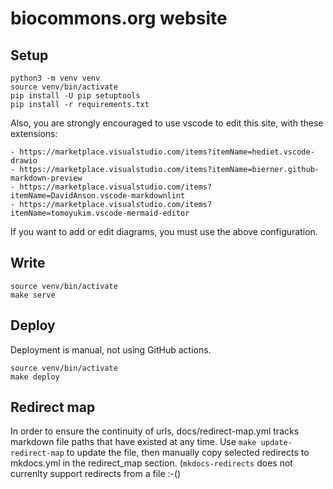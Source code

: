 # biocommons.org website

## Setup

    python3 -m venv venv
    source venv/bin/activate
    pip install -U pip setuptools
    pip install -r requirements.txt

Also, you are strongly encouraged to use vscode to edit this site, with these extensions:

    - https://marketplace.visualstudio.com/items?itemName=hediet.vscode-drawio
    - https://marketplace.visualstudio.com/items?itemName=bierner.github-markdown-preview
    - https://marketplace.visualstudio.com/items?itemName=DavidAnson.vscode-markdownlint
    - https://marketplace.visualstudio.com/items?itemName=tomoyukim.vscode-mermaid-editor 

If you want to add or edit diagrams, you must use the above configuration.

## Write

    source venv/bin/activate
    make serve

## Deploy

Deployment is manual, not using GitHub actions.

    source venv/bin/activate
    make deploy

## Redirect map

In order to ensure the continuity of urls, docs/redirect-map.yml tracks markdown file paths that
have existed at any time.  Use `make update-redirect-map` to update the file, then manually copy
selected redirects to mkdocs.yml in the redirect_map section.  (`mkdocs-redirects` does not
currenlty support redirects from a file :-()

